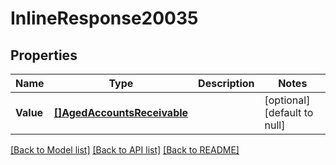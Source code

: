 # InlineResponse20035

## Properties
Name | Type | Description | Notes
------------ | ------------- | ------------- | -------------
**Value** | [**[]AgedAccountsReceivable**](agedAccountsReceivable.md) |  | [optional] [default to null]

[[Back to Model list]](../README.md#documentation-for-models) [[Back to API list]](../README.md#documentation-for-api-endpoints) [[Back to README]](../README.md)

